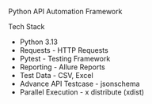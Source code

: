 Python API Automation Framework

Tech Stack
- Python 3.13
- Requests - HTTP Requests
- Pytest - Testing Framework
- Reporting - Allure Reports
- Test Data - CSV, Excel
- Advance API Testcase - jsonschema
- Parallel Execution - x distribute (xdist)